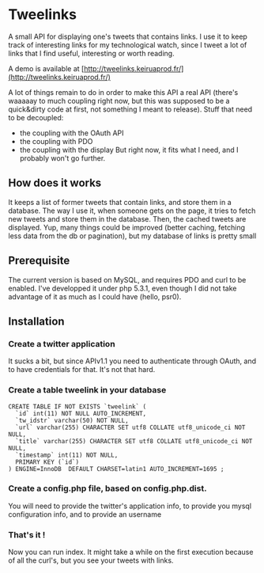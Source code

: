 # Tweelinks

A small API for displaying one's tweets that contains links. I use it to keep track of interesting links for my technological watch, since I tweet a lot of links that I find useful, interesting or worth reading.

A demo is available at [http://tweelinks.keiruaprod.fr/](http://tweelinks.keiruaprod.fr/)

A lot of things remain to do in order to make this API a real API (there's waaaaay to much coupling right now, but this was supposed to be a quick&dirty code at first, not something I meant to release).
Stuff that need to be decoupled:
- the coupling with the OAuth API
- the coupling with PDO
- the coupling with the display 
But right now, it fits what I need, and I probably won't go further.

## How does it works


It keeps a list of former tweets that contain links, and store them in a database.
The way I use it, when someone gets on the page, it tries to fetch new tweets and store them in the database.
Then, the cached tweets are displayed. Yup, many things could be improved (better caching, fetching less data from the db or pagination), but my database of links is pretty small

## Prerequisite

The current version is based on MySQL, and requires PDO and curl to be enabled. I've developped it under php 5.3.1, even though I did not take advantage of it as much as I could have (hello, psr0). 

## Installation

### Create a twitter application

It sucks a bit, but since APIv1.1 you need to authenticate through OAuth, and to have credentials for that. It's not that hard.

### Create a table tweelink in your database

    CREATE TABLE IF NOT EXISTS `tweelink` (
      `id` int(11) NOT NULL AUTO_INCREMENT,
      `tw_idstr` varchar(50) NOT NULL,
      `url` varchar(255) CHARACTER SET utf8 COLLATE utf8_unicode_ci NOT NULL,
      `title` varchar(255) CHARACTER SET utf8 COLLATE utf8_unicode_ci NOT NULL,
      `timestamp` int(11) NOT NULL,
      PRIMARY KEY (`id`)
    ) ENGINE=InnoDB  DEFAULT CHARSET=latin1 AUTO_INCREMENT=1695 ;

### Create a config.php file, based on config.php.dist.
You will need to provide the twitter's application info, to provide you mysql configuration info, and to provide an username

### That's it !
Now you can run index. It might take a while on the first execution because of all the curl's, but you see your tweets with links.